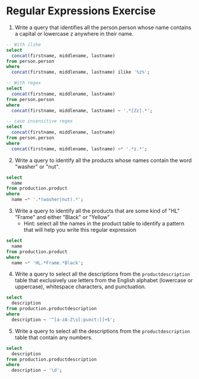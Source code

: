 # Regular Expressions Exercise

1. Write a query that identifies all the person.person whose name contains a capital or lowercase z anywhere in their name.

```sql
-- With ilike
select 
  concat(firstname, middlename, lastname) 
from person.person 
where
  concat(firstname, middlename, lastname) ilike '%z%';

-- With regex
select 
  concat(firstname, middlename, lastname) 
from person.person 
where
  concat(firstname, middlename, lastname) ~ '.*[Zz].*';

-- case insensitive regex
select 
  concat(firstname, middlename, lastname) 
from person.person 
where
  concat(firstname, middlename, lastname) ~* '.*z.*';
```

2. Write a query to identify all the products whose names contain the word "washer" or "nut".

```sql
select 
  name 
from production.product
where
  name ~* '.*(washer|nut).*';
```

3. Write a query to identify all the products that are some kind of "HL" "Frame" and either "Black" or "Yellow"
    * Hint: select all the names in the product table to identify a pattern that will help you write this regular expression

```sql
select 
  name 
from production.product
where
  name ~* 'HL.*Frame.*Black';
```

4. Write a query to select all the descriptions from the `productdescription` table that exclusively use letters from the English alphabet (lowercase or uppercase), whitespace characters, and punctuation.

```sql
select 
  description
from production.productdescription
where
  description ~ '^[a-zA-Z\s[:punct:]]+$';
```

5. Write a query to select all the descriptions from the `productdescription` table that contain any numbers.

```sql
select 
  description
from production.productdescription
where
  description ~ '\d';
```
